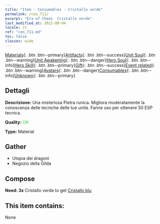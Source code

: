 ```yaml
---
title: "Item - Consumables - Cristallo verde"
permalink: /con_711/
excerpt: "Era of Chaos  Cristallo verde"
last_modified_at: 2021-08-04
locale: it
ref: "con_711.md"
toc: false
classes: wide
---
```

 [Materials](/ItemsIT/){: .btn .btn--primary}[Artifacts](/ItemsIT/Artifacts/){: .btn .btn--success}[Unit Soul](/ItemsIT/UnitSoul/){: .btn .btn--warning}[Unit Awakening](/ItemsIT/UnitAwakening/){: .btn .btn--danger}[Hero Soul](/ItemsIT/HeroSoul/){: .btn .btn--info}[Hero Skill](/ItemsIT/HeroSkill/){: .btn .btn--primary}[Gift](/ItemsIT/Gift/){: .btn .btn--success}[Event related](/ItemsIT/Events/){: .btn .btn--warning}[Avatars](/ItemsIT/Avatars/){: .btn .btn--danger}[Consumables](/ItemsIT/Consumables/){: .btn .btn--info}[Unknown](/ItemsIT/Unknown/){: .btn .btn--primary}

## Dettagli
 **Descrizione:** Una misteriosa Pietra runica. Migliora moderatamente la conoscenza delle tecniche delle tue unità. Fanne uso per ottenere 50 ESP tecnica.

 **Quality:** <span style="color: #32CD32">OK</span>

 **Type:** Material

## Gather

*    Utopia dei dragoni 
*    Negozio della Gilda 

## Compose

 **Need: 3x** Cristallo verde to get [Cristallo blu](/ItemsIT/con_716/)

## This item contains:

  None

